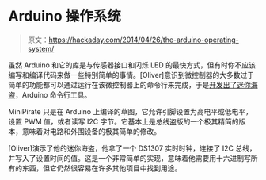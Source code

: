 # Arduino 操作系统

> 原文：<https://hackaday.com/2014/04/26/the-arduino-operating-system/>

虽然 Arduino 和它的库是与传感器接口和闪烁 LED 的最快方式，但有时你不应该编写和编译代码来做一些特别简单的事情。[Oliver]意识到微控制器的大多数过于简单的功能都可以通过运行在该微控制器上的命令行来完成，于是[开发出了迷你海盗](http://www.instructables.com/id/Arduino-comand-line-tool-MiniPirate/?ALLSTEPS)，Arduino 命令行工具。

MiniPirate 只是在 Arduino 上编译的草图，它允许引脚设置为高电平或低电平，设置 PWM 值，或者读写 I2C 字节。它基本上是总线盗版的一个极其精简的版本，意味着对电路和外围设备的极其简单的修改。

[Oliver]演示了他的迷你海盗，他拿了一个 DS1307 实时时钟，连接了 I2C 总线，并写入了设置时间的值。这是一个非常简单的实现，意味着他需要用十六进制写所有的东西，但它仍然很容易在许多其他项目中找到用途。